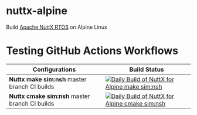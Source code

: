 # nuttx-alpine
Build [Apache NuttX RTOS](https://github.com/apache/nuttx) on Alpine Linux
# Testing GitHub Actions Workflows

| Configurations | Build Status |
| ------------ | - |
| **Nuttx make sim:nsh** master branch CI builds | [![Daily Build of NuttX for Alpine make sim:nsh](https://github.com/simbit18/nuttx-alpine/workflows/Daily%20Build%20of%20NuttX%20for%20Alpine%20make%20sim:nsh/badge.svg)](https://github.com/simbit18/nuttx-alpine/actions?query=workflow%3A%22Daily+make+sim%3Ansh%22+event%3Aschedule) |
| **Nuttx cmake sim:nsh** master branch CI builds | [![Daily Build of NuttX for Alpine cmake sim:nsh](https://github.com/simbit18/nuttx-alpine/workflows/Daily%20Build%20of%20NuttX%20for%20Alpine%20Cmake%20sim:nsh/badge.svg)](https://github.com/simbit18/nuttx-alpine/actions?query=workflow%3A%22Daily+Cmake+sim%3Ansh%22+event%3Aschedule) |

